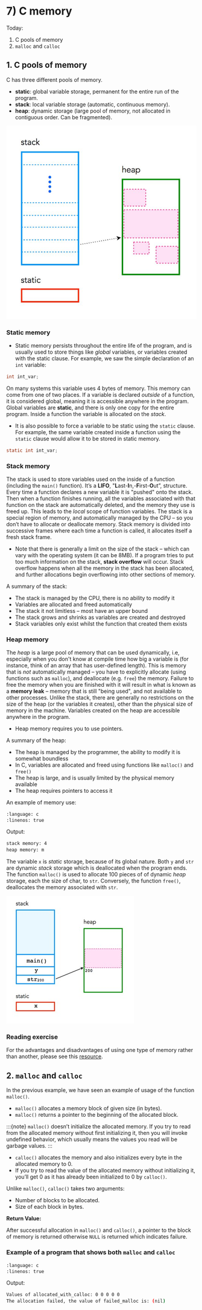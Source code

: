 # 7) C memory

Today:
 1. C pools of memory
 2. `malloc` and `calloc`

## 1. C pools of memory

C has three different pools of memory.

- **static**: global variable storage, permanent for the entire run of the program.
- **stack**: local variable storage (automatic, continuous memory).
- **heap**: dynamic storage (large pool of memory, not allocated in contiguous order. Can be fragmented).

![](../img/c_stack_memory.jpg)


### Static memory
- Static memory persists throughout the entire life of the program, and is usually used to store things like _global_ variables, or variables created with the static clause. For example, we saw the simple declaration of an `int` variable:

```c
int int_var;
```

On many systems this variable uses 4 bytes of memory. This memory can come from one of two places. If a variable is declared _outside_ of a function, it is considered global, meaning it is accessible anywhere in the program. Global variables are **static**, and there is only one copy for the entire program. Inside a function the variable is allocated on the _stack_.
- It is also possible to force a variable to be static using the `static` clause. For example, the same variable created inside a function using the `static` clause would allow it to be stored in static memory.

```c
static int int_var;
```

### Stack memory

The stack is used to store variables used on the inside of a function (including the `main()` function). It’s a **LIFO**, "**L**ast-**I**n,-**F**irst-**O**ut”, structure. Every time a function declares a new variable it is "pushed" onto the stack. Then when a function finishes running, all the variables associated with that function on the stack are automatically deleted, and the memory they use is freed up. This leads to the _local_ scope of function variables. The stack is a special region of memory, and automatically managed by the CPU – so you don’t have to allocate or deallocate memory. Stack memory is divided into successive frames where each time a function is called, it allocates itself a fresh stack frame.

- Note that there is generally a limit on the size of the stack – which can vary with the operating system (it can be 8MB). If a program tries to put too much information on the stack, **stack overflow** will occur. Stack overflow happens when all the memory in the stack has been allocated, and further allocations begin overflowing into other sections of memory.

A summary of the stack:

- The stack is managed by the CPU, there is no ability to modify it
- Variables are allocated and freed automatically
- The stack it not limitless – most have an upper bound
- The stack grows and shrinks as variables are created and destroyed
- Stack variables only exist whilst the function that created them exists

### Heap memory

The _heap_ is a large pool of memory that can be used dynamically, i.e, especially when you don't know at compile time how big a variable is (for instance, think of an array that has user-defined length). This is memory that is _not_ automatically managed – you have to explicitly allocate (using functions such as `malloc`), and deallocate (e.g. `free`) the memory. Failure to free the memory when you are finished with it will result in what is known as a **memory leak** – memory that is still "being used", and not available to other processes. Unlike the stack, there are generally no restrictions on the size of the heap (or the variables it creates), other than the physical size of memory in the machine. Variables created on the heap are accessible anywhere in the program.

- Heap memory requires you to use pointers.

A summary of the heap:

- The heap is managed by the programmer, the ability to modify it is somewhat boundless
- In C, variables are allocated and freed using functions like `malloc()` and `free()`
- The heap is large, and is usually limited by the physical memory available
- The heap requires pointers to access it

An example of memory use:

```{literalinclude} ../c_programs/module2-4_c_memory/c_memory_pools.c
:language: c
:linenos: true
```

Output:
```bash
stack memory: 4
heap memory: m
```

The variable `x` is _static_ storage, because of its global nature. Both `y` and `str` are dynamic _stack_ storage which is deallocated when the program ends. The function `malloc()` is used to allocate 100 pieces of of dynamic _heap_ storage, each the size of char, to `str`. Conversely, the function `free()`, deallocates the memory associated with `str`.

![](../img/c_stack_memory_example.jpg)

### Reading exercise
For the advantages and disadvantages of using one type of memory rather than another, please see this [resource](https://www.geeksforgeeks.org/stack-vs-heap-memory-allocation/).

## 2. `malloc` and `calloc`

In the previous example, we have seen an example of usage of the function `malloc()`.

- `malloc()` allocates a memory block of given size (in bytes).
- `malloc()` returns a pointer to the beginning of the allocated block.

:::{note}
`malloc()` doesn’t initialize the allocated memory. If you try to read from the allocated memory without first initializing it, then you will invoke undefined behavior, which usually means the values you read will be garbage values.
:::

- `calloc()` allocates the memory and also initializes every byte in the allocated memory to 0.
- If you try to read the value of the allocated memory without initializing it, you’ll get 0 as it has already been initialized to 0 by `calloc()`.

Unlike `malloc()`, `calloc()` takes two arguments:

- Number of blocks to be allocated.
- Size of each block in bytes.

**Return Value:**

After successful allocation in `malloc()` and `calloc()`, a pointer to the block of memory is returned otherwise `NULL` is returned which indicates failure.

### Example of a program that shows both `malloc` and `calloc`


```{literalinclude} ../c_programs/module2-4_c_memory/malloc_and_calloc.c
:language: c
:linenos: true
```

Output:
```bash
Values of allocated_with_calloc: 0 0 0 0 0
The allocation failed, the value of failed_malloc is: (nil)
```

